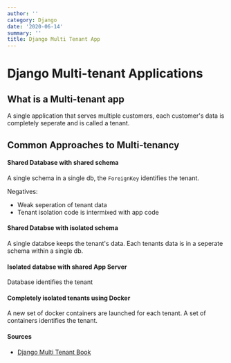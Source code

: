 ```yaml
---
author: ''
category: Django
date: '2020-06-14'
summary: ''
title: Django Multi Tenant App
---
```

# Django Multi-tenant Applications

## What is a Multi-tenant app

A single application that serves multiple customers, each customer's data is completely seperate and is called a tenant.

## Common Approaches to Multi-tenancy

#### Shared Database with shared schema

A single schema in a single db, the `ForeignKey` identifies the tenant.

Negatives:

* Weak seperation of tenant data
* Tenant isolation code is intermixed with app code

#### Shared Databse with isolated schema

A single databse keeps the tenant's data. Each tenants data is in a seperate schema within a single db.

#### Isolated databse with shared App Server

Database identifies the tenant

#### Completely isolated tenants using Docker

A new set of docker containers are launched for each tenant. A set of containers identifies the tenant.

#### Sources

* [Django Multi Tenant Book](https://books.agiliq.com/projects/django-multi-tenant/en/latest/index.html)
